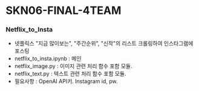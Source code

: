 # SKN06-FINAL-4TEAM










### Netflix_to_Insta
- 넷플릭스 "지금 많이보는", "주간순위", "신작"의 리스트 크롤링하여 인스타그램에 포스팅
- netflix_to_insta.ipynb : 메인
- netflix_image.py : 이미지 관련 처리 함수 포함 모듈.
- netflix_text.py : 텍스트 관련 처리 함수 포함 모듈.
- 필요사항 : OpenAI API키. Instagram id, pw.
  
